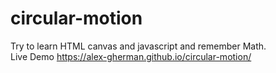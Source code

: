 # circular-motion

Try to learn HTML canvas and javascript and remember Math.  
Live Demo  https://alex-gherman.github.io/circular-motion/
